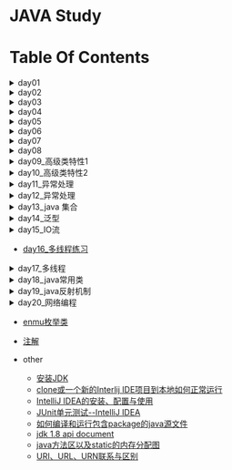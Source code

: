 JAVA Study
==

# Table Of Contents
<details>
<summary>day01</summary>

* [day01](./day01/README.md "day01")
</details>

<details>
<summary>day02</summary>

* [day02](./day02/README.md "day02")
</details>


<details>
<summary>day03</summary>

* [day03](./day03/README.md "day03")
</details>


<details>
<summary>day04</summary>

* [day04](./day04/README.md "day04")
</details>


<details>
<summary>day05</summary>

* [day05](./day05/README.md "day05")
</details>

<details>
<summary>day06</summary>

* [day06](./day06/README.md "day06")
</details>

<details>
<summary>day07</summary>

* [day07](./day07/README.md "day07")
</details>


<details>
<summary>day08</summary>

* [day08](./day08/README.md "day08")
</details>


<details>
<summary>day09_高级类特性1</summary>

* [day09_高级类特性1](./day09/README.md "day09")
</details>


<details>
<summary>day10_高级类特性2</summary>

* [day10_高级类特性2](./day10/README.md "day10")
</details>


<details>
<summary>day11_异常处理</summary>

* [day11_异常处理](./day11/README.md "day11")
</details>


<details>
<summary>day12_异常处理</summary>

* [day12_异常处理](./day12/README.md "day12")

</details>


<details>
<summary>day13_java 集合</summary>

* [day13_java 集合](./day13/README.md "day13")
    * [java集合概述](./day13/README.md#java集合概述)
        * [Collection接口继承树](./day13/README.md#Collection接口继承树)
        * [Map接口继承树](./day13/README.md#Map接口继承树)
    * [Collection接口](./day13/README.md#Collection接口)
        * [Collection接口方法](./day13/README.md#Collection接口方法)
        * [使用Iterator接口遍历集合元素](./day13/README.md#使用Iterator接口遍历集合元素)
        * [for增强版遍历集合元素--foreach](./day13/README.md#for增强版遍历集合元素--foreach)
    * [List接口](./day13/README.md#List接口)
        * [List接口实现类之一：ArrayList](./day13/README.md#List接口实现类之一ArrayList)
        * [List实现类之二：LinkedList](./day13/README.md#List实现类之二LinkedList)
        * [List实现类之三：Vector](./day13/README.md#List实现类之三Vector)
        * [ListIterator接口](./day13/README.md#ListIterator接口)
        * [Iterator与ListIterator主要区别](./day13/README.md#Iterator与ListIterator主要区别)
    * [Set接口](./day13/README.md#Set接口)
        * [Set要求](./day13/README.md#Set要求)
        * [Set实现类之一：HashSet](./day13/README.md#Set实现类之一HashSet)
        * [hashCode()方法](./day13/README.md#hashCode方法)
        * [Set实现类之二：LinkedHashSet](./day13/README.md#Set实现类之二LinkedHashSet)
        * [Set实现类之三：TreeSet](./day13/README.md#Set实现类之三TreeSet)
    * [Map接口](./day13/README.md#Map接口)
        * [Map常用方法](./day13/README.md#Map常用方法)
        * [Map特点](./day13/README.md#Map特点)
        * [Map接口实现类之一：HashMap](./day13/README.md#Map接口实现类之一HashMap)
            * HashMap特点
        * [Map接口实现类之二：LinkedHashMap](./day13/README.md#Map接口实现类之二LinkedHashMap)
        * [Map接口实现类之三：TreeMap](./day13/README.md#Map接口实现类之三TreeMap)
        * [Map接口实现类之四：Hashtable](./day13/README.md#Map接口实现类之四Hashtable)
        * [Map接口实现类之五：Properties](./day13/README.md#Map接口实现类之五Properties)
    * [操作集合的工具类：Collections](./day13/README.md#操作集合的工具类Collections)
    * Enumeration迭代器
    * [其他](./day13/README.md#其他)
        * [Scanner异常处理](./day13/README.md#Scanner异常处理)
        * [List中元素为对象，通过对象中的指定属性进行排序](./day13/README.md#list中元素为对象通过对象中的指定属性进行排序)
</details>


<details>
<summary>day14_泛型</summary>

* [day14_泛型](./day14/README.md "泛型")
    * [泛型概述](./day14/README.md#泛型概述)
    * [泛型的使用](./day14/README.md#泛型的使用)
    * [泛型的几个重要使用的地方](./day14/README.md#泛型的几个重要使用的地方)
    * [泛型类规则](./day14/README.md#泛型类规则)
        * 自定义泛型类示例
    * [泛型接口](./day14/README.md#泛型接口)
    * [泛型方法](./day14/README.md#泛型方法)
    * [泛型与继承的关系](./day14/README.md#泛型与继承的关系)
    * [泛型通配符](./day14/README.md#泛型通配符)
</details>


<details>
<summary>day15_IO流</summary>

* [day15_IO流](./day15/README.md "IO流")
    * [File类](./day15/README.md#File类)
    * [JAVA IO原理](./day15/README.md#java-io原理)
    * [流的分类](./day15/README.md#流的分类)
        * [流的抽象基类](./day15/README.md#流的抽象基类)
        * [IO流体系](./day15/README.md#IO流体系)
        * [节点流和处理流](./day15/README.md#节点流和处理流)
    * [InputStream、Reader](./day15/README.md#inputstreamreader)
    * [OutputStream、Writer](./day15/README.md#outputstreamwriter)
    * [处理流之一：缓冲流](./day15/README.md#处理流之一缓冲流)
    * [处理流之二：转换流](./day15/README.md#处理流之二转换流)
        * [InputStreamReader](./day15/README.md#InputStreamReader)
        * [OutputStreamWriter](./day15/README.md#OutputStreamWriter)
    * [字符集](./day15/README.md#字符集)
    * [字符编码、解码](./day15/README.md#字符编码解码)
    * [处理之三：标准输入输出流](./day15/README.md#处理之三标准输入输出流)
    * [处理流之四：打印流](./day15/README.md#处理流之四打印流)
    * [处理流之五：数据流](./day15/README.md#处理流之五数据流)
    * [处理流之六：对象流](./day15/README.md#处理流之六对象流)
        * 对象的序列化
        * 使用对象流序列化对象
    * [RandomAccessFile类](./day15/README.md#RandomAccessFile类)
    * [流的基本应用小总结](./day15/README.md#流的基本应用小总结)
    
</details>


* [day16_多线程练习](./day16/README.md "")


<details>
<summary>day17_多线程</summary>

* [day17_多线程](./day17/README.md "多线程")
    * [程序、进程、线程概念](./day17/README.md#程序进程线程概念)
    * 多线程使用场景(./day17/README.md)
        * 多线程的创建和启动
    * [Thread类](./day17/README.md#Thread类)
        * [创建线程(类)的两种方法](./day17/README.md#创建线程类的两种方法)
            * [继承Thread类](./day17/README.md#继承Thread类)
            * [实现Runnable接口](./day17/README.md#实现Runnable接口)
         * [继承Thread方式和实现Runnable方法的联系与区别](./day17/README.md#继承Thread方式和实现Runnable方法的联系与区别)
         * [Thread构造器](./day17/README.md#Thread构造器)
         * [Thread常用方法](./day17/README.md#Thread常用方法)
    * [线程的调度](./day17/README.md#线程的调度)
    * [线程的优先级](./day17/README.md#线程的优先级)
    * [使用多线程的优点](./day17/README.md#使用多线程的优点)
    * [线程的分类](./day17/README.md#线程的分类)
        * 守护线程
        * 用户线程
    * [线程的生命周期](./day17/README.md#线程的生命周期)
    * [线程的同步](./day17/README.md#线程的同步)
    * [synchronized线程同步使用方法](./day17/README.md#synchronized线程同步使用方法)
    * [synchronized线程同步机制的两种实现方式](./day17/README.md#synchronized线程同步机制的两种实现方式)
        * 同步代码块
        * 同步方法
    * [互斥锁](./day17/README.md#互斥锁)
    * [懒汉式单例模式线程安全问题修复](./day17/README.md#懒汉式单例模式线程安全问题修复)
    * [释放锁的操作](./day17/README.md#释放锁的操作)
    * [不会释放锁的操作](./day17/README.md#不会释放锁的操作)
    * [线程的死锁问题](./day17/README.md#线程的死锁问题)
    * [线程通信](./day17/README.md#线程通信)
        * 线程通信示例
        * 线程通信应用示例(生产者/消费者问题)
</details>


<details>
<summary>day18_java常用类</summary>

* [day18_java常用类](./day18/README.md "java常用类")
    * [String类](./day18/README.md#String类)
        * 字符串的特性
        * String类的构造器
        * String方法
        * 字符串与基本数据类型、包装类之间转换
        * 字符串与字节数组的相互转换
        * 字符串与字符数组的相互转换
    * [StringBuffer类](./day18/README.md#StringBuffer类)
        * 特点
        * 构造器
        * StringBuffer方法
    * [StringBuilder类](./day18/README.md#StringBuilder类)
        * String、StringBuffer、StringBuilder特点比较
    * 与时间相关的类
        * System.currentTimeMillis();
        * Date：java.util.Date、java.sql.Date
        * SimpleDateFormat
        * Calendar
    * [主要时间标准](./day18/README.md#主要时间标准)
    * [System类的System.currentTimeMillis()方法](./day18/README.md#system类的systemcurrenttimemillis方法)
    * [Date类](./day18/README.md#Date类)
    * [SimpleDateFormat类](./day18/README.md#SimpleDateFormat类)
    * [Calendar类](./day18/README.md#Calendar类)
    * [Math类](./day18/README.md#Math类)
    * [BigInteger类](./day18/README.md#BigInteger类)
    * [BigDecimal类](./day18/README.md#BigDecimal类)
</details>


<details>
<summary>day19_java反射机制</summary>

* [day19_java反射机制](./day19/README.md "java反射机制")
    * [java reflection](./day19/README.md#java-reflection)
        * 反射机制提供的功能
        * 反射相关的主要API
        * Class类主要方法
        * 反射示例
        * 获取类的Class实例的4种方法
        * 示例
    * [JAVA类加载过程](./day19/README.md#JAVA类加载过程)
        * ClassLoader
        *  类加载器一个主要方法
    * [通过反射调用类的完整结构](./day19/README.md#通过反射调用类的完整结构)
        * 获取实现的接口
        * 获取所继承的父类
        * 获取全部的构造器
        * 获取全部的方法
        * 获取全部的属性(Field)
        * 获取注解(Annotation)
        * 泛型相关
        * 获取类所在的包
        * 获取内部类
        * 数字形式修饰符转String修饰符
        * 示例
    * [通过反射调用类中指定的方法、属性、构造器](./day19/README.md#通过反射调用类中指定的方法属性构造器)
        * 调用指定的方法
        * 调用指定的属性
        * 调用指定的构造器
    * [JAVA动态代理](./day19/README.md#JAVA动态代理)
        * 静态代理示例
        * 动态代理示例
    * [动态代理与AOP(Aspect Orient Programming面向切面编程)](./day19/README.md#动态代理与aopaspect-orient-programming面向切面编程)
        * AOP代理示例
    
        
</details>


<details>
<summary>day20_网络编程</summary>

* [day20_网络编程](./day20/README.md "网络编程")
    * [网络编程概述](./day20/README.md#网络编程概述)
    * [通讯要素](./day20/README.md#网络基础)
        * IP和端口
            * InetAddress类(IP地址)、InetSocketAddress(IP、端口)
        * 网络通信协议
    * [TCP socket网络编程](./day20/README.md#基于Socket的TCP编程)
        * ServerSocket类
        * Socket类
        * [TCP socket示例](./day20/README.md#TCP-socket示例)
    * [UDP socket网络编程](./day20/README.md#基于socket的UDP编程)
        * DatagramSocket类
        * DatagramPacket类
    * [URL socket网络编程](./day20/README.md#URL编程)
        * URL类
        * URLConnection类
        * HttpURLConnection类

</details>

* [enmu枚举类](./README/枚举类.md "enmu枚举类")
* [注解](./README/注解.md "注解")


* other
    * [安装JDK](./README/install_JDK.md "安装JDK")  
    * [clone或一个新的Interlij IDE项目到本地如何正常运行](./README/Interlij_IDE_open_new_clone_project.md "clone或一个新的Interlij IDE项目到本地如何正常运行")
    * [IntelliJ IDEA的安装、配置与使用](README/images/other/IntelliJ_IDEA的安装、配置与使用.pdf)
    * [JUnit单元测试--IntelliJ IDEA](./README/JUnit_IntelliJ_IDEA.md)
    * [如何编译和运行包含package的java源文件](./README/Compile_and_run_a_contain_package.md)
    * [jdk 1.8 api document](./README/java_resources.md)
    * [java方法区以及static的内存分配图](./README/java方法区以及static的内存分配图.md)
    * [URI、URL、URN联系与区别](./README/URI_URL_URN.md)
